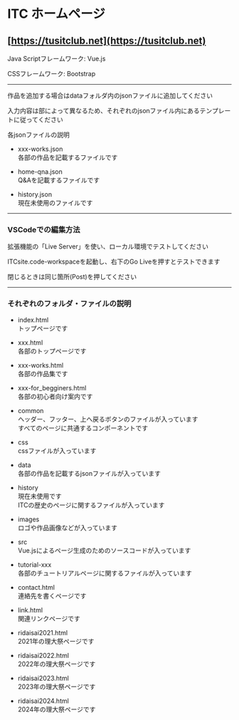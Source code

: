 # ITC ホームページ
## [https://tusitclub.net](https://tusitclub.net)

Java Scriptフレームワーク: Vue.js

CSSフレームワーク: Bootstrap

----

作品を追加する場合はdataフォルダ内のjsonファイルに追加してください

入力内容は部によって異なるため、それぞれのjsonファイル内にあるテンプレートに従ってください

各jsonファイルの説明
* xxx-works.json  
各部の作品を記載するファイルです

* home-qna.json  
Q&Aを記載するファイルです

* history.json  
現在未使用のファイルです

---

### VSCodeでの編集方法
拡張機能の「Live Server」を使い、ローカル環境でテストしてください

ITCsite.code-workspaceを起動し、右下のGo Liveを押すとテストできます

閉じるときは同じ箇所(Post)を押してください

----

### それぞれのフォルダ・ファイルの説明
* index.html  
トップページです

* xxx.html  
各部のトップページです

* xxx-works.html  
各部の作品集です

* xxx-for_begginers.html  
各部の初心者向け案内です

* common  
ヘッダー、フッター、上へ戻るボタンのファイルが入っています  
すべてのページに共通するコンポーネントです

* css  
cssファイルが入っています

* data  
各部の作品を記載するjsonファイルが入っています

* history  
現在未使用です  
ITCの歴史のページに関するファイルが入っています

* images  
ロゴや作品画像などが入っています

* src  
Vue.jsによるページ生成のためのソースコードが入っています

* tutorial-xxx  
各部のチュートリアルページに関するファイルが入っています

* contact.html  
連絡先を書くページです

* link.html  
関連リンクページです

* ridaisai2021.html  
2021年の理大祭ページです

* ridaisai2022.html  
2022年の理大祭ページです

* ridaisai2023.html  
2023年の理大祭ページです

* ridaisai2024.html  
2024年の理大祭ページです
